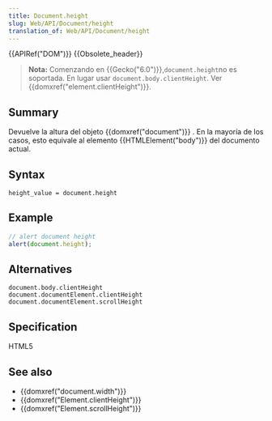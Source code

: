 ```yaml
---
title: Document.height
slug: Web/API/Document/height
translation_of: Web/API/Document/height
---
```

{{APIRef("DOM")}} {{Obsolete_header}}

> **Nota:** Comenzando en {{Gecko("6.0")}},` document.height `no es soportada. En lugar usar `document.body.clientHeight`. Ver {{domxref("element.clientHeight")}}.

## Summary

Devuelve la altura del objeto {{domxref("document")}} . En la mayoría de los casos, esto equivale al elemento {{HTMLElement("body")}} del documento actual.

## Syntax

    height_value = document.height

## Example

```js
// alert document height
alert(document.height);
```

## Alternatives

    document.body.clientHeight
    document.documentElement.clientHeight
    document.documentElement.scrollHeight

## Specification

HTML5

## See also

- {{domxref("document.width")}}
- {{domxref("Element.clientHeight")}}
- {{domxref("Element.scrollHeight")}}
